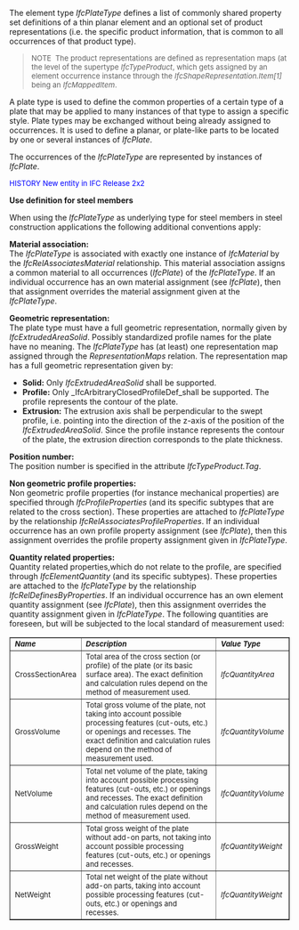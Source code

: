 ﻿The element type _IfcPlateType_ defines a list of commonly shared property set definitions of a thin planar element and an optional set of product representations (i.e. the specific product information, that is common to all occurrences of that product type).

> <font size="-1">NOTE&nbsp; The product
representations are defined as representation maps (at the level of the
supertype <i>IfcTypeProduct</i>, which gets assigned by an
element occurrence instance through the <i>IfcShapeRepresentation.Item[1]</i>
being an <i>IfcMappedItem</i>.</font>
> 


A&nbsp;plate type is used to define the common properties of a certain type of a plate that may be applied to many instances of that type to assign a specific style. Plate types may be exchanged without being already assigned to occurrences. It is used to define a planar, or plate-like parts to be located by one or several instances of _IfcPlate_.&nbsp;

The occurrences of the _IfcPlateType_ are represented by instances of _IfcPlate_.

> <font color="#0000ff" size="-1">
HISTORY New entity in IFC
Release 2x2 </font>

**Use definition for steel members**

When using the _IfcPlateType_ as underlying type for steel members in steel construction applications the following additional conventions apply:

**Material association:**  
The _IfcPlateType_ is associated with exactly one instance of _IfcMaterial_ by the _IfcRelAssociatesMaterial_ relationship. This material association assigns a common material to all occurrences (_IfcPlate_) of the _IfcPlateType_. If an individual occurrence has an own material assignment (see _IfcPlate_), then that assignment overrides the material assignment given at the _IfcPlateType_.

**Geometric representation:**  
The plate type must have a full geometric representation, normally given by _IfcExtrudedAreaSolid_. Possibly standardized profile names for the plate have no meaning. The _IfcPlateType_ has (at least) one representation map assigned through the _RepresentationMaps_ relation. The representation map has a full geometric representation given by:

* **Solid:** Only _IfcExtrudedAreaSolid_ shall be supported. 
* **Profile:** Only _IfcArbitraryClosedProfileDef_shall be supported. The profile represents the contour of the plate. 
* **Extrusion:** The extrusion axis shall be perpendicular to the swept profile, i.e. pointing into the direction of the z-axis of the position of the _IfcExtrudedAreaSolid_. Since the profile instance represents the contour of the plate, the extrusion direction corresponds to the plate thickness. 

**Position number:**  
The position number is specified in the attribute _IfcTypeProduct.Tag_.

**Non geometric profile properties:**  
Non geometric profile properties (for instance mechanical properties) are specified through _IfcProfileProperties_ (and its specific subtypes that are related to the cross section). These properties are attached to _IfcPlateType_ by the relationship _IfcRelAssociatesProfileProperties_. If an individual occurrence has an own profile property assignment (see _IfcPlate_), then this assignment overrides the profile property assignment given in _IfcPlateType_.

**Quantity related properties:**  
Quantity related properties,which do not relate to the profile, are specified through _IfcElementQuantity_ (and its specific subtypes). These properties are attached to the _IfcPlateType_ by the relationship _IfcRelDefinesByProperties_. If an individual occurrence has an own element quantity assignment (see _IfcPlate_), then this assignment overrides the quantity assignment given in _IfcPlateType_. The following quantities are foreseen, but will be subjected to the local standard of measurement used:

<table border="1">
  <tbody>
    <tr>
      <td><font size="-1"><i><b>Name</b></i></font></td>
      <td><font size="-1"><i><b>Description</b></i></font></td>
      <td><font size="-1"><i><b>Value
Type</b></i></font></td>
    </tr>
    <tr>
      <td><font size="-1">CrossSectionArea</font></td>
      <td><font size="-1">Total area of the cross
section (or profile) of the
plate (or its basic surface area). The exact definition and calculation
rules
depend on the method of measurement used.</font></td>
      <td><font size="-1"><i>IfcQuantityArea</i></font></td>
    </tr>
    <tr>
      <td><font size="-1">GrossVolume</font></td>
      <td><font size="-1">Total gross volume of the
plate, not taking into
account possible processing features (cut-outs, etc.) or openings and
recesses.
The exact definition and calculation rules depend on the method of
measurement
used.</font></td>
      <td><font size="-1"><i>IfcQuantityVolume</i></font></td>
    </tr>
    <tr>
      <td><font size="-1">NetVolume</font></td>
      <td><font size="-1">Total net volume of the
plate, taking into account
possible processing features (cut-outs, etc.) or openings and recesses.
The
exact definition and calculation rules depend on the method of
measurement
used.</font></td>
      <td><font size="-1"><i>IfcQuantityVolume</i></font></td>
    </tr>
    <tr>
      <td><font size="-1">GrossWeight</font></td>
      <td><font size="-1">Total gross weight of the
plate without add-on
parts, not taking into account possible processing features (cut-outs,
etc.) or
openings and recesses.</font></td>
      <td><font size="-1"><i>IfcQuantityWeight</i></font></td>
    </tr>
    <tr>
      <td><font size="-1">NetWeight</font></td>
      <td><font size="-1">Total net weight of the
plate without add-on parts,
taking into account possible processing features (cut-outs, etc.) or
openings
and recesses.</font></td>
      <td><font size="-1"><i>IfcQuantityWeight</i></font></td>
    </tr>
  </tbody>
</table>

